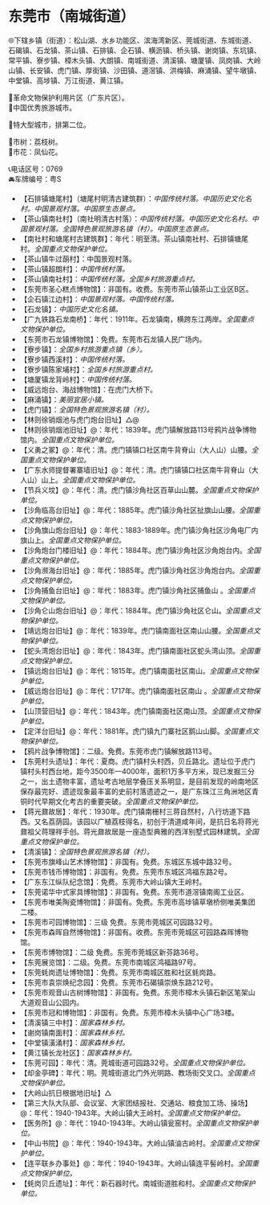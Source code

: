 # 东莞市（南城街道）  
🌐下辖乡镇（街道）：松山湖、水乡功能区、滨海湾新区、莞城街道、东城街道、石碣镇、石龙镇、茶山镇、石排镇、企石镇、横沥镇、桥头镇、谢岗镇、东坑镇、常平镇、寮步镇、樟木头镇、大朗镇、南城街道、清溪镇、塘厦镇、凤岗镇、大岭山镇、长安镇、虎门镇、厚街镇、沙田镇、道滘镇、洪梅镇、麻涌镇、望牛墩镇、中堂镇、高埗镇、万江街道、黄江镇。  
  
🚩革命文物保护利用片区（广东片区）。  
🏅中国优秀旅游城市。  
  
🏅特大型城市，排第二位。  
  
🌳市树：荔枝树。  
🌸市花：凤仙花。  
  
📞电话区号：0769  
🚘车牌编号：粤S  
  
* 【石排镇塘尾村】（塘尾村明清古建筑群）：*中国传统村落。中国历史文化名村。中国景观村落。中国原生态景点。*  
* 【茶山镇南社村】（南社明清古村落）：*中国传统村落。中国历史文化名村。中国景观村落。全国特色景观旅游名镇（村）。中国原生态景点。*  
* 【南社村和塘尾村古建筑群】：年代：明至清。茶山镇南社村、石排镇塘尾村。*全国重点文物保护单位。*  
* 【茶山镇牛过蓢村】：中国景观村落。  
* 【茶山镇超朗村】：*中国传统村落。*  
* 【茶山镇南社村】：*中国传统村落。全国乡村旅游重点村。*  
* 【东莞市圣心糕点博物馆】：非国有。收费。东莞市茶山镇茶山工业区B区。  
* 【企石镇江边村】：*中国景观村落。中国传统村落。*  
* 【石龙镇】：*中国历史文化名镇。*  
* 【广九铁路石龙南桥】：年代：1911年。石龙镇南，横跨东江两岸。*全国重点文物保护单位。*  
* 【东莞市石龙镇博物馆】：免费。东莞市石龙镇人民广场内。  
* 【寮步镇】：*全国乡村旅游重点镇（乡）。*  
* 【寮步镇西溪村】：*中国传统村落。*  
* 【寮步镇陈家埔村】：*全国乡村旅游重点村。*  
* 【塘厦镇龙背岭村】：*中国传统村落。*  
* 【威远炮台、海战博物馆】：在虎门大桥下。  
* 【麻涌镇】：*美丽宜居小镇。*  
* 【虎门镇】：*全国特色景观旅游名镇（村）。*  
* 【林则徐销烟池与虎门炮台旧址】△@
* 【林则徐销烟池旧址】@：年代：1839年。虎门镇解放路113号鸦片战争博物馆内。*全国重点文物保护单位。*  
* 【义勇之冢】@：年代：清。虎门镇镇口社区南牛背脊山（大人山）山腰。*全国重点文物保护单位。*  
* 【广东水师提督署寨墙旧址】@：年代：清。虎门镇镇口社区南牛背脊山（大人山）山上。*全国重点文物保护单位。*  
* 【节兵义坟】@：年代：清。虎门镇沙角社区百草山山麓。*全国重点文物保护单位。*  
* 【沙角临高台旧址】@：年代：1885年。虎门镇沙角社区扯旗山山腰。*全国重点文物保护单位。*  
* 【沙角旗山炮台旧址】@：年代：1883-1889年。虎门镇沙角社区沙角电厂内旗山上。*全国重点文物保护单位。*  
* 【沙角炮台门楼旧址】@：年代：1884年。虎门镇沙角社区沙角炮台内。*全国重点文物保护单位。*  
* 【沙角濒海台旧址】@：年代：1885年。虎门镇沙角社区沙角炮台内。*全国重点文物保护单位。*  
* 【沙角捕鱼台旧址】@：年代：1883年。虎门镇沙角社区捕鱼山 。*全国重点文物保护单位。*  
* 【沙角仑山炮台旧址】@：年代：1884年。虎门镇沙角社区仑山。*全国重点文物保护单位。*  
* 【靖远炮台旧址】@：年代：1839年。虎门镇南面社区南山山腰。*全国重点文物保护单位。*  
* 【蛇头湾炮台旧址】@：年代：1843年。虎门镇南面社区蛇头湾山顶。*全国重点文物保护单位。*  
* 【镇远炮台旧址】@：年代：1815年。虎门镇南面社区南山。*全国重点文物保护单位。*  
* 【威远炮台旧址】@：年代：1717年。虎门镇南面社区南山 。*全国重点文物保护单位。*  
* 【山顶营旧址】@：年代：1843年。虎门镇南面社区南山顶。*全国重点文物保护单位。*  
* 【定洋台旧址】@：年代：1881年。虎门镇九门寨社区鹅山山脚。*全国重点文物保护单位。*  
* 【鸦片战争博物馆】：二级。免费。东莞市虎门镇解放路113号。  
* 【东莞村头遗址】：年代：夏商。虎门镇村头村西，贝丘路北。遗址位于虎门镇村头村西台地，距今3500年—4000年，面积1万多平方米，现已发掘三分之一，出土遗物丰富，遗址考古地层学叠压关系明显，是目前发现的岭南地区保存最完好、遗迹现象最丰富的史前村落遗迹之一，是广东珠江三角洲地区青铜时代早期文化考古的重要突破。*全国重点文物保护单位。*  
* 【蒋光鼐故居】：年代：1930年。虎门镇南栅村三蒋自然村，八行坊道下路西。又名荔荫园。该园以广植荔枝得名，初创于清道咸年间，是抗日名将蒋光鼐祖父蒋理祥手创。蒋光鼐故居是一座造型典雅的西洋别墅式园林建筑。*全国重点文物保护单位。*  
* 【清溪镇】：*全国特色景观旅游名镇（村）。*  
* 【东莞市旗峰山艺术博物馆】：非国有。免费。东城区东城中路32号。  
* 【东莞市钱币博物馆】：非国有。免费。东莞市东城区鸿福东路2号。  
* 【广东东江纵队纪念馆】：免费。东莞市大岭山镇大王岭村。  
* 【东莞诺华中式家具博物馆】：非国有。免费。东莞市道滘镇南阁工业区。  
* 【东莞市唯美陶瓷博物馆】：非国有。免费。东莞市高埗镇草墩桥侧唯美集团二楼。  
* 【东莞市可园博物馆】：三级	免费。东莞市莞城区可园路32号。  
* 【东莞市森晖自然博物馆】：非国有。收费。东莞市莞城区可园路森晖博物馆。  
* 【东莞市博物馆】：二级	免费。东莞市莞城区新芬路36号。  
* 【东莞展览馆】：二级。免费。东莞市南城区鸿福路97号。  
* 【东莞蚝岗遗址博物馆】：免费。东莞市南城区胜和社区蚝岗路。  
* 【东莞市袁崇焕纪念园】：免费。东莞市石碣镇崇焕东路212号。  
* 【东莞市观音山古树博物馆】：非国有。免费。东莞市樟木头镇石新区笔架山大道观音山公园内。  
* 【东莞市冠和博物馆】：非国有。免费。东莞市樟木头镇中心广场3楼。  
* 【清溪镇三中村】：*国家森林乡村。*  
* 【谢岗镇南面村】：*国家森林乡村。*  
* 【中堂镇潢涌村】：*国家森林乡村。*  
* 【黄江镇长龙社区】：*国家森林乡村。*  
* 【东莞可园】：年代：清。莞城街道可园路32号。*全国重点文物保护单位。*  
* 【却金亭碑】：年代：明。莞城街道北门外光明路、教场街交叉口。*全国重点文物保护单位。*  
* 【大岭山抗日根据地旧址】△ 
* 【第三大队大队部、会议室、大家团结报社、交通站、粮食加工场、操场】@：年代：1940-1943年。大岭山镇大王岭村。*全国重点文物保护单位。*  
* 【医务所】@：年代：1940-1943年。大岭山镇瓮窑村。*全国重点文物保护单位。*  
* 【中山书院】@：年代：1940-1943年。大岭山镇油古岭村。*全国重点文物保护单位。*  
* 【连平联乡办事处】@：年代：1940-1943年。大岭山镇连平髻岭村。*全国重点文物保护单位。*  
* 【蚝岗贝丘遗址】：年代：新石器时代。南城街道胜和村。*全国重点文物保护单位。*  